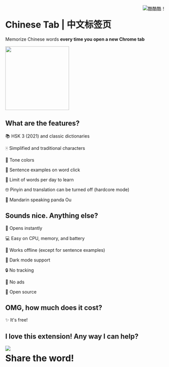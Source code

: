 <img align="right" src=images/panda.png title="酷酷酷！">

# Chinese Tab | 中文标签页

Memorize Chinese words ****every time you open a new Chrome tab****

<img src="https://github.com/koynoyno/chinesetab/assets/46102189/6319d82b-2e64-4d25-b364-692bb44f87f8" width="200">

## What are the features?

📚 HSK 3 (2021) and classic dictionaries

🀄 Simplified and traditional characters

🌈 Tone colors

📖 Sentence examples on word click

🎯 Limit of words per day to learn

🤓 Pinyin and translation can be turned off (hardcore mode)

🐼 Mandarin speaking panda Ou
## Sounds nice. Anything else?

💨 Opens instantly

💻 Easy on CPU, memory, and battery

📴 Works offline (except for sentence examples)

🌙 Dark mode support

🔒 No tracking

📛 No ads

💖 Open source


## OMG, how much does it cost?

✨ It's free!

## I love this extension! Any way I can help?

<img align="left" src=images/panda_easter.png><h1><strong>Share the word!</strong></h1>

